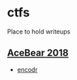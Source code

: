 # ctfs
Place to hold writeups


## [AceBear 2018](https://github.com/vakzz/ctfs/blob/master/AceBear2018)

* [encodr](https://github.com/vakzz/ctfs/blob/master/AceBear2018/encodr/solv.py)
